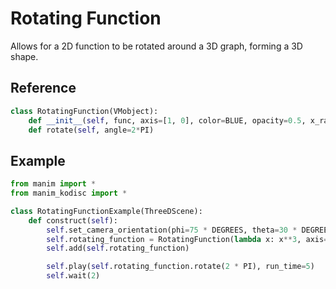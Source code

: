 # Rotating Function

Allows for a 2D function to be rotated around a 3D graph, forming a 3D shape.

## Reference

```python
class RotatingFunction(VMobject):
    def __init__(self, func, axis=[1, 0], color=BLUE, opacity=0.5, x_range=[-1, 1], **kwargs)
    def rotate(self, angle=2*PI)
```

## Example

```python
from manim import *
from manim_kodisc import *

class RotatingFunctionExample(ThreeDScene):
    def construct(self):
        self.set_camera_orientation(phi=75 * DEGREES, theta=30 * DEGREES)
        self.rotating_function = RotatingFunction(lambda x: x**3, axis=[0, 1], color=RED, opacity=0.5, x_range=[-2, 2])
        self.add(self.rotating_function)

        self.play(self.rotating_function.rotate(2 * PI), run_time=5)
        self.wait(2)
```